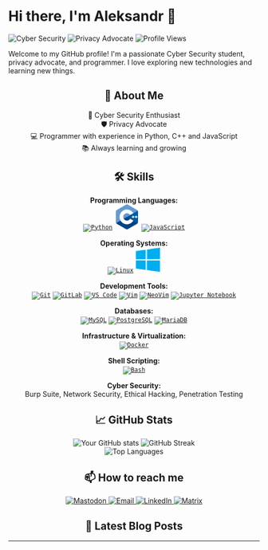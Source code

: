 # Hi there, I'm Aleksandr 👋 

![Cyber Security](https://img.shields.io/badge/Cyber%20Security-Specialist-blue)
![Privacy Advocate](https://img.shields.io/badge/Privacy%20Advocate-Active-green)
![Profile Views](https://komarev.com/ghpvc/?username=alcybersec&color=blue)

Welcome to my GitHub profile! I'm a passionate Cyber Security student, privacy advocate, and programmer. I love exploring new technologies and learning new things.

<div align="center">

## 🚀 About Me

 🔐 Cyber Security Enthusiast<br>
 🛡️ Privacy Advocate<br>
 💻 Programmer with experience in Python, C++ and JavaScript<br> 
 📚 Always learning and growing<br>

<div align="center"> 

## 🛠️ Skills

</div>

<div align="center">
    <p><strong>Programming Languages:</strong><br>
      <code><a href="https://www.python.org" title="Python" target="_blank"><img src="https://techstack-generator.vercel.app/python-icon.svg" alt="Python" width="50" height="50"/></a></code>
      <code><a href="https://cplusplus.com/" title="C++" target="_blank"><img src="https://raw.githubusercontent.com/devicons/devicon/master/icons/cplusplus/cplusplus-original.svg" alt="C++" width="50" height="50"/></a></code>
      <code><a href="https://developer.mozilla.org/en-US/docs/Web/JavaScript" title="JavaScript" target="_blank"><img src="https://techstack-generator.vercel.app/js-icon.svg" alt="JavaScript" width="50" height="50"/></a></code>
    </p>
    <p><strong>Operating Systems:</strong><br>
      <code><a href="https://www.linux.org/" title="Linux" target="_blank"><img src="https://github.com/marwin1991/profile-technology-icons/assets/76662862/2481dc48-be6b-4ebb-9e8c-3b957efe69fa" alt="Linux" width="50" height="50"/></a></code>
      <code><a href="https://www.microsoft.com/windows/" title="Windows" target="_blank"><img src="https://raw.githubusercontent.com/devicons/devicon/master/icons/windows8/windows8-original.svg" alt="Windows" width="50" height="50"/></a></code>
    </p>
    <p><strong>Development Tools:</strong><br>
      <code><a href="https://git-scm.com/" title="Git" target="_blank"><img src="https://user-images.githubusercontent.com/25181517/192108372-f71d70ac-7ae6-4c0d-8395-51d8870c2ef0.png" alt="Git" width="50" height="50"/></a></code>
      <code><a href="https://gitlab.com/" title="GitLab" target="_blank"><img src="https://user-images.githubusercontent.com/25181517/192108376-c675d39b-90f6-4073-bde6-5a9291644657.png" alt="GitLab" width="50" height="50"/></a></code>
      <code><a href="https://code.visualstudio.com/" title="VS Code" target="_blank"><img src="https://user-images.githubusercontent.com/25181517/192108891-d86b6220-e232-423a-bf5f-90903e6887c3.png" alt="VS Code" width="50" height="50"/></a></code>
      <code><a href="https://www.vim.org/" title="Vim" target="_blank"><img src="https://user-images.githubusercontent.com/25181517/192108889-232b3431-a585-4b36-a62d-9078bd3641d9.png" alt="Vim" width="50" height="50"/></a></code>
      <code><a href="https://neovim.io/" title="NeoVim" target="_blank"><img src="https://github-production-user-asset-6210df.s3.amazonaws.com/136815194/258326081-b113a23c-5c04-45aa-819c-bd04e8ac2a37.png" alt="NeoVim" width="50" height="50"/></a></code>
      <code><a href="https://jupyter.org/" title="Jupyter" target="_blank"><img src="https://user-images.githubusercontent.com/25181517/183914128-3fc88b4a-4ac1-40e6-9443-9a30182379b7.png" alt="Jupyter Notebook" width="50" height="50"/></a></code>
    </p>
    <p><strong>Databases:</strong><br>
      <code><a href="https://www.mysql.com/" title="MySQL" target="_blank"><img src="https://user-images.githubusercontent.com/25181517/183896128-ec99105a-ec1a-4d85-b08b-1aa1620b2046.png" alt="MySQL" width="50" height="50"/></a></code>
      <code><a href="https://www.postgresql.org/" title="PostgreSQL" target="_blank"><img src="https://user-images.githubusercontent.com/25181517/117208740-bfb78400-adf5-11eb-97bb-09072b6bedfc.png" alt="PostgreSQL" width="50" height="50"/></a></code>
      <code><a href="https://mariadb.org/" title="MariaDB" target="_blank"><img src="https://github.com/marwin1991/profile-technology-icons/assets/136815194/3c698a4f-84e4-4849-a900-476b14311634" alt="MariaDB" width="50" height="50"/></a></code>
    </p>
    <p><strong>Infrastructure & Virtualization:</strong><br>
      <code><a href="https://www.docker.com/" title="Docker" target="_blank"><img src="https://user-images.githubusercontent.com/25181517/117207330-263ba280-adf4-11eb-9b97-0ac5b40bc3be.png" alt="Docker" width="50" height="50"/></a></code>
    </p>
    <p><strong>Shell Scripting:</strong><br>
      <code><a href="https://www.gnu.org/software/bash/" title="Bash" target="_blank"><img src="https://user-images.githubusercontent.com/25181517/192158606-7c2ef6bd-6e04-47cf-b5bc-da2797cb5bda.png" alt="Bash" width="50" height="50"/></a></code>
    </p>
    <p><strong>Cyber Security:</strong><br>
      Burp Suite, Network Security, Ethical Hacking, Penetration Testing
    </p>
</div>
</div>

<div align="center">

## 📈 GitHub Stats

<div align="center">
  <img src="https://github-readme-stats.vercel.app/api?username=alcybersec&show_icons=true&theme=radical" alt="Your GitHub stats" />
  <img src="https://streak-stats.demolab.com?user=alcybersec&theme=radical" alt="GitHub Streak" /><br>
  <img src="https://github-readme-stats.vercel.app/api/top-langs/?username=alcybersec&layout=compact&theme=radical" alt="Top Languages" />
</div>

## 📫 How to reach me

<p align="center">
  <a href="https://defcon.social/@alcybersec">
    <img src="https://img.shields.io/badge/Mastodon-@alcybersec-blue?style=for-the-badge&logo=mastodon" alt="Mastodon">
  </a>
  <a href="mailto:alworkm@proton.me">
    <img src="https://img.shields.io/badge/Email-alworkm@proton.me-red?style=for-the-badge&logo=gmail" alt="Email">
  </a>
  <a href="www.linkedin.com/in/aleksandr-shavyrin">
    <img src="https://img.shields.io/badge/LinkedIn-Profile-blue?style=for-the-badge&logo=linkedin" alt="LinkedIn">
  </a>
  <a href="https://matrix.to/#/@alcybersec:matrix.org">
    <img src="https://img.shields.io/badge/Matrix-@alcybersec:matrix.org-green?style=for-the-badge&logo=matrix" alt="Matrix">
  </a>
</p>

## 📝 Latest Blog Posts

<!-- BLOG-POST-LIST:START  
[Post Title](https://yourblog.com/post-title)<br>
[Post Title](https://yourblog.com/post-title)
<!-- BLOG-POST-LIST:END -->

<!--
## 🧑‍💻 Projects

[Project 1](https://github.com/alcybersec/project1) - Description of project 1

[Project 2](https://github.com/alcybersec/project2) - Description of project 2
-->

<!--
## 🤝 Support

If you like my work, consider buying me a coffee!

[![Buy Me A Coffee](https://img.shields.io/badge/Buy%20Me%20A%20Coffee-Support%20My%20Work-orange)](https://www.buymeacoffee.com/alcybersec)
-->
---
